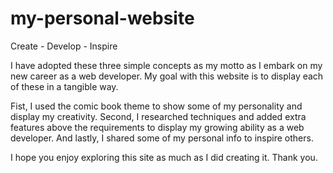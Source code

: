 # my-personal-website

<!-- CAREER SIMULATION: PERSONAL WEBSITE -->

Create - Develop - Inspire

I have adopted these three simple concepts as my motto as I embark on my new career as a web developer. My goal with this website is to display each of these in a tangible way. 

Fist, I used the comic book theme to show some of my personality and display my creativity. Second, I researched techniques and added extra features above the requirements to display my growing ability as a web developer. And lastly, I shared some of my personal info to inspire others.

I hope you enjoy exploring this site as much as I did creating it. Thank you.


<!--PART I REQUIREMENTS (Due: 09/21 10:30pm)
    1. GitHub repository, with:
        - More than one branch (including main/master), with descriptive branch name(s)
        - More than one commit, with descriptive commit messages
        - A descriptive Readme file
    2. A functional website that fulfills the requirements, and includes:
        - Three pages: home, about, work/portfolio
        - A persistent header with links
        - Personalized content, including both formatted text and images
        - Basic CSS styling, included via an external file
    3. A "Hello world" tier Javascript function, loaded via an external file
        - e.g., a console.log of a given string
    4. HTML/CSS/JavaScript files submitted via a GitHub repository
-->

<!--PART II REQUIREMENTS (Due: 09/28 07:30pm)
    1. Updated GitHub repository that includes:
        - new commits
        - task board with detailed planning tickets
        - task descriptions for each one
    2. Improved layouts using CSS grid/flex
        - Use at least one of the following selectors: media queries, nth selectors, hierarchical selectors
        - Use at least one of the following rules: box-sizing, backgrounds, DOM ordering, z-index, transitions, calc, common shorthands
    3. Proportional units
    4. Dynamic styling with hover effects
    5. A contact form with the following:
        - name field
        - email field
        - message field
        - submit button
        - The correct attributes is somewhere on the website
        - Functionality that when submitted should redirect to another HTML file containing a success message (The form does not need to send a real email when submitted)
        - A functioning "submit" button.
-->

<!-- TO-DO LIST (last updated: 09/25 10:15am)
    - add tickets and descriptions to GitHub task board items
    - 
-->

<!-- QUESTIONS
    - Is there, or can there be, an example of the contact page?
    - What does "The correct attributes is somewhere on the website" mean in the requirements.
    - 
-->